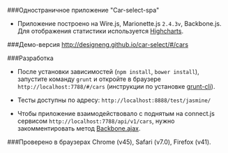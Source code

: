 ###Одностраничное приложение "Car-select-spa"

+ Приложение построено на Wire.js, Marionette.js `2.4.3v`, Backbone.js. Для отображения статистики используется [Highcharts](http://www.highcharts.com/).

###Демо-версия
http://designeng.github.io/car-select/#/cars

###Разработка
+ После установки зависимостей (`npm install`, `bower install`), запустите команду `grunt` и откройте в браузере `http://localhost:7788/#/cars` (инструкции по установке [grunt-cli](http://gruntjs.com/getting-started)).

+ Тесты доступны по адресу: `http://localhost:8888/test/jasmine/`

+ Чтобы приложение взаимодействовало с поднятым на connect.js сервисом `http://localhost:7788/api/v1/cars`, нужно закомментировать метод [Backbone.ajax](https://github.com/designeng/car-select-spa/blob/master/client/coffee/bootstrap/hooks.coffee).

###Проверено в браузерах
Chrome (v45), Safari (v7.0), Firefox (v41).